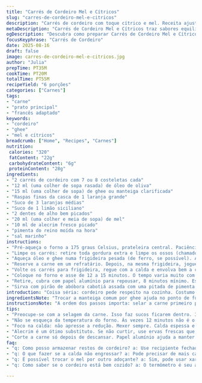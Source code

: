 ```yaml
---
title: "Carrés de Cordeiro Mel e Cítricos"
slug: "carres-de-cordeiro-mel-e-citricos"
description: "Carrés de cordeiro com toque cítrico e mel. Receita ajustada para sabores mais equilibrados, com menos açúcar do mel e acidez dos cítricos, além da substituição de manteiga por ghee para sabor mais intenso e para evitar que queime. O prato pede atenção no dourado da carne e na textura do molho reduzido quase em calda, garantindo um brilho e sabor únicos. Cortes limpos e cozimento controlado garantem carrés suculentos, que descansam antes de fatiar para não perder o suco. Receita sem glúten, sem lactose e totalmente natural, com toque pessoal e aromático de alecrim no lugar do tomilho original."
metaDescription: "Carrés de Cordeiro Mel e Cítricos traz sabores equilibrados. Receita ousada e deliciosa com toques de mel e laranja."
ogDescription: "Descubra como preparar Carrés de Cordeiro Mel e Cítricos, uma combinação irresistível de sabores."
focusKeyphrase: "Carrés de Cordeiro"
date: 2025-08-16
draft: false
image: carres-de-cordeiro-mel-e-citricos.jpg
author: "Julia"
prepTime: PT35M
cookTime: PT20M
totalTime: PT55M
recipeYield: "6 porções"
categories: ["Carnes"]
tags:
- "carne"
- "prato principal"
- "francês adaptado"
keywords:
- "cordeiro"
- "ghee"
- "mel e cítricos"
breadcrumb: ["Home", "Recipes", "Carnes"]
nutrition: 
 calories: "320"
 fatContent: "22g"
 carbohydrateContent: "6g"
 proteinContent: "28g"
ingredients:
- "2 carrés de cordeiro com 7 ou 8 costeletas cada"
- "12 ml (uma colher de sopa rasada) de óleo de oliva"
- "15 ml (uma colher de sopa) de ghee ou manteiga clarificada"
- "Raspas finas da casca de 1 laranja grande"
- "Suco de 3 laranjas médias"
- "Suco de 1 limão siciliano"
- "2 dentes de alho bem picados"
- "20 ml (uma colher e meia de sopa) de mel"
- "10 ml de alecrim fresco picado"
- "pimenta do reino moída na hora"
- "sal marinho"
instructions:
- "Pré-aqueça o forno a 175 graus Celsius, prateleira central. Paciência — deixe fazer temperatura enquanto prepara carne."
- "Limpe os carrés: retire toda gordura extra e limpe os ossos (chamado de 'frenching'). Se não manja, peça para o açougueiro. Salgue com moderação para não secar."
- "Aqueça óleo e ghee numa frigideira pesada (de ferro, se possível). A gordura ajuda na caramelização, evita que o calor seja muito agressivo. Doure os carrés 3 minutos de cada lado — deve assustar a carne, formar a crosta, só assim segura suco."
- "Reserve a carne em um refratário. Depois, na mesma frigideira, jogue o alho e mexa rápido para não queimar. Junte o mel, raspas de laranja, suco das laranjas e limão, junto com o alecrim. Reduza em fogo médio, mexendo, até virar calda espessa, quase um xarope — uns 7 minutos. No começo parece ralo; quando fica brilhante e consistente, está no ponto."
- "Volte os carrés para frigideira, regue com a calda e envolva bem a carne no molho. Transferira tudo para o refratário, cubra com o molho do fundo da frigideira."
- "Coloque no forno e asse de 12 a 15 minutos. O tempo varia muito com fogão e tamanho da carne, portanto confie no termômetro: 58 a 62 graus gera rosado, no ponto. Saiba que tempo proveniente do forno depende de como a caramelização foi feita antes — sempre mais curto se bem selado."
- "Retire, cubra com papel alumínio para repousar, 8 minutos mínimo. Essa etapa crucial evita carne seca, mantém suculência ao fatiar."
- "Sirva com pirão de abóbora cabotiá assada com uma pitada de pimenta do reino e um fiozinho de xarope de bordo, algo simples para cortar a doçura potente do mel e realçar os cítricos."
introduction: "Coisa séria: cordeiro pede respeito na cozinha. Costumo testar receitas que misturam sabores frescos com aquele toque doce do mel, que contrasta com a leve acidez. Os cítricos não apenas trazem aroma e cor, mas cortam a gordura e elevam o sabor da carne ao próximo nível. Descobri que usar ghee em vez de manteiga melhora muito o aroma final e evita queimaduras na frigideira, além do alecrim, que dá um perfume único e menos adocicado comparado ao tomilho. A paciência na redução faz toda a diferença, a calda precisa ficar brilhante, claro sinal para regar a carne. E o descanso, só assim o suco não escapa, evitando o desastre do cordeiro seco."
ingredientsNote: "Trocar a manteiga comum por ghee ajuda no ponto de fumaça; assim não queima no preparo da carne ou da redução. Usar limão siciliano em vez da lima traz uma acidez mais suave e aromática, que casa melhor com laranja. Mel é dosado com pouco menos do original para não mascarar o sabor da carne. Raspas da laranja, não só o suco, dão uma frescura aromática importante. Alecrim faz ótimo substituto do tomilho — experimentar sempre que quiser mudar aroma sem perder a herbácea. Se não achar carrés bem limpos, peça explicitamente para abrir os ossos ('desossar para francesinha'). Caso contrário, carne pode ficar com aparência e textura estranha. Para opção vegana, não é indicado, mas para intolerantes pode-se substituir o mel por um xarope de maple ou agave."
instructionsNote: "A ordem dos passos importa: selar a carne primeiro para deixar os sucos dentro, depois fazer a redução no mesmo fundo usa os restos no preparo, eliminando lixos de sabor. Atenção redobrada no ponto da redução: fogo baixo e mexer para não queimar o alho nem caramelo cristalizar. Para maior controle de ponto, usar termômetro evita carne igual borracha ou ressecada. Descansar envolve cobrir com papel alumínio para manter o calor e a umidade, importante para textura macia. Na hora de cortar, faca afiada, corte entre as costeletas para melhor apresentação. Acompanhar o ponto do forno ajudando a acertar o tempo — já perdi horas com carne dura por excesso de confiança. Suculento é estar perto do suco e interior rosado sem sangue evidente."
tips:
- "Preocupe-se com a selagem da carne. Isso faz sucos ficarem dentro. 3 minutos só. Frigideira bem quente ajuda a formar crosta."
- "Não se esqueça da temperatura do forno. Às vezes 12 minutos não é o suficiente. Use um termômetro quando puder. 60 graus é ideal."
- "Foco na calda: não apresse a redução. Mexer sempre. Calda espessa e brilhante é um sinal de que está pronta pra carne."
- "Alecrim é um ótimo substituto. Se não curtir, use ervas frescas que gosta. Tomilho é sempre uma opção, mas não sou fã."
- "Corte a carne só depois de descansar. Papel alumínio ajuda a manter calor e umidade. Isso faz a diferença na suculência."
faq:
- "q: Como posso armazenar restos de cordeiro? a: Use recipiente fechado. Pode resfriar até 3 dias. Reaqueça devagar na frigideira."
- "q: O que fazer se a calda não engrossar? a: Pode precisar de mais calor. Ou cozinhar mais tempo. Se não der, adicione um pouco de amido."
- "q: É possível trocar o mel por outro adoçante? a: Sim, pode usar xarope de bordo. Mas sabor muda. Façam experiências."
- "q: Como saber se o cordeiro está bem cozido? a: O termômetro é seu amigo. 58 graus é rosado. Fique olho para não passar do ponto."

---
```

